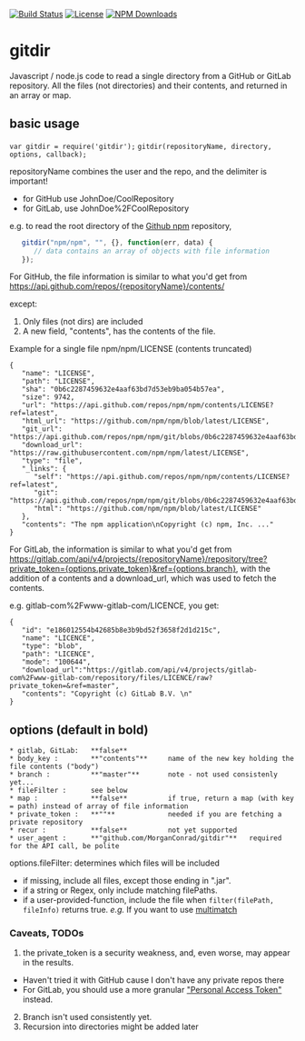 [![Build Status](https://secure.travis-ci.org/MorganConrad/gitdir.png)](http://travis-ci.org/MorganConrad/gitdir)
[![License](http://img.shields.io/badge/license-MIT-A31F34.svg)](https://github.com/MorganConrad/gitdir)
[![NPM Downloads](http://img.shields.io/npm/dm/gitdir.svg)](https://www.npmjs.org/package/gitdir)

# gitdir

Javascript / node.js code to read a single directory from a GitHub or GitLab repository.
All the files (not directories) and their contents, and returned in an array or map.

## basic usage

`var gitdir = require('gitdir');`
`gitdir(repositoryName, directory, options, callback);`

repositoryName combines the user and the repo, and the delimiter is important!
 * for GitHub use JohnDoe/CoolRepository
 * for GitLab, use JohnDoe%2FCoolRepository

e.g.   to read the root directory of the [Github npm](https://github.com/npm/npm) repository,
```javascript
   gitdir("npm/npm", "", {}, function(err, data) {
      // data contains an array of objects with file information
   });
```
For GitHub, the file information is similar to what you'd get from
https://api.github.com/repos/{repositoryName}/contents/

except:
  1. Only files (not dirs) are included
  2. A new field, "contents", has the contents of the file.


Example for a single file npm/npm/LICENSE  (contents truncated)

```
{
   "name": "LICENSE",
   "path": "LICENSE",
   "sha": "0b6c2287459632e4aaf63bd7d53eb9ba054b57ea",
   "size": 9742,
   "url": "https://api.github.com/repos/npm/npm/contents/LICENSE?ref=latest",
   "html_url": "https://github.com/npm/npm/blob/latest/LICENSE",
   "git_url": "https://api.github.com/repos/npm/npm/git/blobs/0b6c2287459632e4aaf63bd7d53eb9ba054b57ea",
   "download_url": "https://raw.githubusercontent.com/npm/npm/latest/LICENSE",
   "type": "file",
   "_links": {
      "self": "https://api.github.com/repos/npm/npm/contents/LICENSE?ref=latest",
      "git": "https://api.github.com/repos/npm/npm/git/blobs/0b6c2287459632e4aaf63bd7d53eb9ba054b57ea",
      "html": "https://github.com/npm/npm/blob/latest/LICENSE"
   },
   "contents": "The npm application\nCopyright (c) npm, Inc. ..."
}
```

For GitLab, the information is similar to what you'd get from
https://gitlab.com/api/v4/projects/{repositoryName}/repository/tree?private_token={options.private_token}&ref={options.branch}, with the addition of a contents and a download_url, which was used to fetch the contents.

e.g. gitlab-com%2Fwww-gitlab-com/LICENCE, you get:

```
{
   "id": "e186012554b42685b8e3b9bd52f3658f2d1d215c",
   "name": "LICENCE",
   "type": "blob",
   "path": "LICENCE",
   "mode": "100644",
   "download_url":"https://gitlab.com/api/v4/projects/gitlab-com%2Fwww-gitlab-com/repository/files/LICENCE/raw?private_token=&ref=master",
   "contents": "Copyright (c) GitLab B.V. \n"
}
```

## options (default in bold)

```
* gitlab, GitLab:   **false**
* body_key :        **"contents"**     name of the new key holding the file contents ("body")
* branch :          **"master"**       note - not used consistenly yet...
* fileFilter :      see below
* map :             **false**          if true, return a map (with key = path) instead of array of file information
* private_token :   **""**             needed if you are fetching a private repository
* recur :           **false**          not yet supported
* user_agent :      **"github.com/MorganConrad/gitdir"**   required for the API call, be polite
```

options.fileFilter:  determines which files will be included
 - if missing, include all files, except those ending in ".jar".
 - if a string or Regex, only include matching filePaths.
 - if a user-provided-function, include the file when `filter(filePath, fileInfo)` returns true.  _e.g._ If you want to use [multimatch](https://www.npmjs.com/package/multimatch)


 ### Caveats, TODOs

  1. the private_token is a security weakness, and, even worse, may appear in the results.  
   - Haven't tried it with GitHub cause I don't have any private repos there
   - For GitLab, you should use a more granular ["Personal Access Token"](https://docs.gitlab.com/ee/user/profile/personal_access_tokens.html) instead.
  2. Branch isn't used consistently yet.
  3. Recursion into directories might be added later

